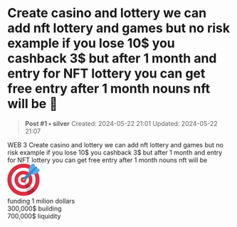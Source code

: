 # Create casino and lottery we can add nft lottery and games but no risk example if you lose 10$ you cashback 3$ but after 1 month and entry for NFT lottery you can get free entry after 1 month nouns nft will be 🎯

<!-- ✦✦✦ POST START ✦✦✦ -->

> **Post #1 • silver**
> Created: 2024-05-22 21:01
> Updated: 2024-05-22 21:07

WEB 3 Create casino and lottery we can add nft lottery and games but no risk example if you lose 10$ you cashback 3$ but after 1 month and entry for NFT lottery you can get free entry after 1 month nouns nft will be ![:dart:](../../assets/images/5411/dart.png)  
funding 1 milion dollars  
300,000$ building  
700,000$ liquidity

<!-- ✦✦✦ POST END ✦✦✦ -->

